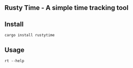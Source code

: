 ## Rusty Time - A simple time tracking tool

## Install

```shell
cargo install rustytime
```

## Usage

```shell
rt --help
```
